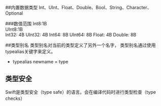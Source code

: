 ##内置数据类型
Int、UInt、Float、Double、Bool、String、Character、Optional

###数值范围
Int8:1B  
UInt8:1B  
Int32: 4B
UInt32: 4B
Int64: 8B
UInt64: 8B
Float: 4B
Double: 8B

##类型别名
类型别名对当前的类型定义了另外一个名字， 类型别名通过使用typealias关键字来定义。  

* typealias newname = type 


## 类型安全
Swift是类型安全（type safe）的语言。会在编译代码时进行类型检查（type checks）


